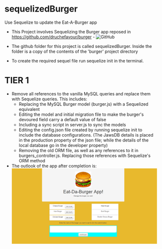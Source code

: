 # sequelizedBurger
Use Sequelize to update the Eat-A-Burger app

* This Project involves Sequelizing the Burger app reposed in https://github.com/druchefavour/burger - ![GitHub](https://github.com/druchefavour/burger)

* The github folder for this project is called sequelizedBurger. Inside the folder is a copy of the contents of the 'burger' project directory 

* To create the required sequel file run sequelize init in the terminal.

# TIER 1

* Remove all references to the vanilla MySQL queries and replace them with Sequelize queries. This includes:
 	* Replacing the MySQL Burger model (burger.js) with a Sequelized equivalent
 	* Editing the model and initial migration file to make the burger's devoured field carry a default value of false
 	* Including a sync script in server.js to sync the models
 	* Editing the config.json file created by running sequelize init to include the database configurations. (The JawsDB details is placed in the production property of the json file; while the details of the local database go in the developer property)
 	* Removing the old ORM file, as well as any references to it in burgers_controller.js. Replacing those references with Sequelize's ORM method
* The outlook of the app after completion is:
![Image of Eat-A-Burger-App](https://github.com/druchefavour/sequelizedBurger/blob/master/public/assets/images/app_pic.png)
